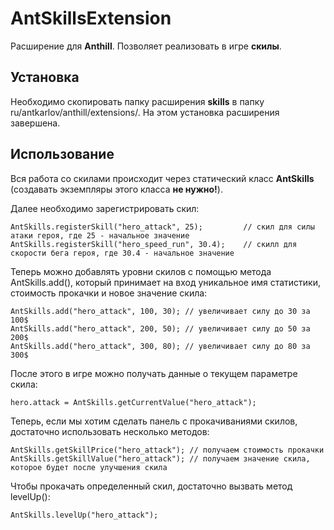# AntSkillsExtension

Расширение для **Anthill**. Позволяет реализовать в игре **скилы**.

## Установка

Необходимо скопировать папку расширения **skills** в папку ru/antkarlov/anthill/extensions/. На этом установка расширения завершена.

## Использование

Вся работа со скилами происходит через статический класс **AntSkills** (создавать экземпляры этого класса **не нужно!**).

Далее необходимо зарегистрировать скил:

	AntSkills.registerSkill("hero_attack", 25); 		// скил для силы атаки героя, где 25 - начальное значение
	AntSkills.registerSkill("hero_speed_run", 30.4);	// скилл для скорости бега героя, где 30.4 - начальное значение

Теперь можно добавлять уровни скилов с помощью метода AntSkills.add(), который принимает на вход уникальное имя статистики, стоимость прокачки и новое значение скила:

	AntSkills.add("hero_attack", 100, 30); // увеличивает силу до 30 за 100$
	AntSkills.add("hero_attack", 200, 50); // увеличивает силу до 50 за 200$
	AntSkills.add("hero_attack", 300, 80); // увеличивает силу до 80 за 300$

После этого в игре можно получать данные о текущем параметре скила:

	hero.attack = AntSkills.getCurrentValue("hero_attack");


Теперь, если мы хотим сделать панель с прокачиваниями скилов, достаточно использовать несколько методов:

	AntSkills.getSkillPrice("hero_attack");	// получаем стоимость прокачки
	AntSkills.getSkillValue("hero_attack");	// получаем значение скила, которое будет после улучшения скила
	
Чтобы прокачать определенный скил, достаточно вызвать метод levelUp():

	AntSkills.levelUp("hero_attack");

